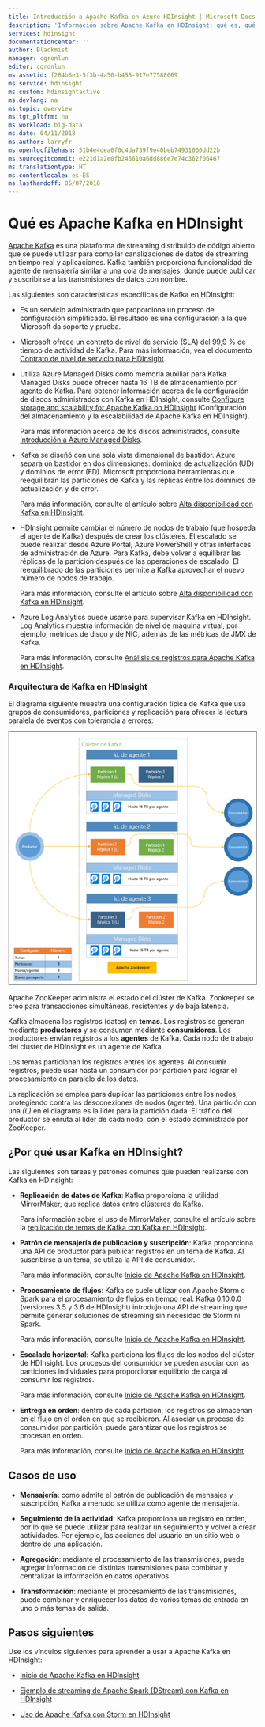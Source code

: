 ```yaml
---
title: Introducción a Apache Kafka en Azure HDInsight | Microsoft Docs
description: 'Información sobre Apache Kafka en HDInsight: qué es, qué hace y dónde encontrar ejemplos y obtener una introducción.'
services: hdinsight
documentationcenter: ''
author: Blackmist
manager: cgronlun
editor: cgronlun
ms.assetid: f284b6e3-5f3b-4a50-b455-917e77588069
ms.service: hdinsight
ms.custom: hdinsightactive
ms.devlang: na
ms.topic: overview
ms.tgt_pltfrm: na
ms.workload: big-data
ms.date: 04/11/2018
ms.author: larryfr
ms.openlocfilehash: 51b4e4dea0f0c4da739f9e40beb74931060dd22b
ms.sourcegitcommit: e221d1a2e0fb245610a6dd886e7e74c362f06467
ms.translationtype: HT
ms.contentlocale: es-ES
ms.lasthandoff: 05/07/2018
---
```

# <a name="what-is-apache-kafka-on-hdinsight"></a>Qué es Apache Kafka en HDInsight

[Apache Kafka](https://kafka.apache.org) es una plataforma de streaming distribuido de código abierto que se puede utilizar para compilar canalizaciones de datos de streaming en tiempo real y aplicaciones. Kafka también proporciona funcionalidad de agente de mensajería similar a una cola de mensajes, donde puede publicar y suscribirse a las transmisiones de datos con nombre. 

Las siguientes son características específicas de Kafka en HDInsight:

* Es un servicio administrado que proporciona un proceso de configuración simplificado. El resultado es una configuración a la que Microsoft da soporte y prueba.

* Microsoft ofrece un contrato de nivel de servicio (SLA) del 99,9 % de tiempo de actividad de Kafka. Para más información, vea el documento [Contrato de nivel de servicio para HDInsight](https://azure.microsoft.com/support/legal/sla/hdinsight/v1_0/).

* Utiliza Azure Managed Disks como memoria auxiliar para Kafka. Managed Disks puede ofrecer hasta 16 TB de almacenamiento por agente de Kafka. Para obtener información acerca de la configuración de discos administrados con Kafka en HDInsight, consulte [Configure storage and scalability for Apache Kafka on HDInsight](apache-kafka-scalability.md) (Configuración del almacenamiento y la escalabilidad de Apache Kafka en HDInsight).

    Para más información acerca de los discos administrados, consulte [Introducción a Azure Managed Disks](../../virtual-machines/windows/managed-disks-overview.md).

* Kafka se diseñó con una sola vista dimensional de bastidor. Azure separa un bastidor en dos dimensiones: dominios de actualización (UD) y dominios de error (FD). Microsoft proporciona herramientas que reequilibran las particiones de Kafka y las réplicas entre los dominios de actualización y de error. 

    Para más información, consulte el artículo sobre [Alta disponibilidad con Kafka en HDInsight](apache-kafka-high-availability.md).

* HDInsight permite cambiar el número de nodos de trabajo (que hospeda el agente de Kafka) después de crear los clústeres. El escalado se puede realizar desde Azure Portal, Azure PowerShell y otras interfaces de administración de Azure. Para Kafka, debe volver a equilibrar las réplicas de la partición después de las operaciones de escalado. El reequilibrado de las particiones permite a Kafka aprovechar el nuevo número de nodos de trabajo.

    Para más información, consulte el artículo sobre [Alta disponibilidad con Kafka en HDInsight](apache-kafka-high-availability.md).

* Azure Log Analytics puede usarse para supervisar Kafka en HDInsight. Log Analytics muestra información de nivel de máquina virtual, por ejemplo, métricas de disco y de NIC, además de las métricas de JMX de Kafka.

    Para más información, consulte [Análisis de registros para Apache Kafka en HDInsight](apache-kafka-log-analytics-operations-management.md).

### <a name="kafka-on-hdinsight-architecture"></a>Arquitectura de Kafka en HDInsight

El diagrama siguiente muestra una configuración típica de Kafka que usa grupos de consumidores, particiones y replicación para ofrecer la lectura paralela de eventos con tolerancia a errores:

![Diagrama de configuración del clúster de Kafka](./media/apache-kafka-introduction/kafka-cluster.png)

Apache ZooKeeper administra el estado del clúster de Kafka. Zookeeper se creó para transacciones simultáneas, resistentes y de baja latencia. 

Kafka almacena los registros (datos) en **temas**. Los registros se generan mediante **productores** y se consumen mediante **consumidores**. Los productores envían registros a los **agentes** de Kafka. Cada nodo de trabajo del clúster de HDInsight es un agente de Kafka. 

Los temas particionan los registros entres los agentes. Al consumir registros, puede usar hasta un consumidor por partición para lograr el procesamiento en paralelo de los datos.

La replicación se emplea para duplicar las particiones entre los nodos, protegiendo contra las desconexiones de nodos (agente). Una partición con una *(L)* en el diagrama es la líder para la partición dada. El tráfico del productor se enruta al líder de cada nodo, con el estado administrado por ZooKeeper.

## <a name="why-use-kafka-on-hdinsight"></a>¿Por qué usar Kafka en HDInsight?

Las siguientes son tareas y patrones comunes que pueden realizarse con Kafka en HDInsight:

* **Replicación de datos de Kafka**: Kafka proporciona la utilidad MirrorMaker, que replica datos entre clústeres de Kafka.

    Para información sobre el uso de MirrorMaker, consulte el artículo sobre la [replicación de temas de Kafka con Kafka en HDInsight](apache-kafka-mirroring.md).

* **Patrón de mensajería de publicación y suscripción**: Kafka proporciona una API de productor para publicar registros en un tema de Kafka. Al suscribirse a un tema, se utiliza la API de consumidor.

    Para más información, consulte [Inicio de Apache Kafka en HDInsight](apache-kafka-get-started.md).

* **Procesamiento de flujos**: Kafka se suele utilizar con Apache Storm o Spark para el procesamiento de flujos en tiempo real. Kafka 0.10.0.0 (versiones 3.5 y 3.6 de HDInsight) introdujo una API de streaming que permite generar soluciones de streaming sin necesidad de Storm ni Spark.

    Para más información, consulte [Inicio de Apache Kafka en HDInsight](apache-kafka-get-started.md).

* **Escalado horizontal**: Kafka particiona los flujos de los nodos del clúster de HDInsight. Los procesos del consumidor se pueden asociar con las particiones individuales para proporcionar equilibrio de carga al consumir los registros.

    Para más información, consulte [Inicio de Apache Kafka en HDInsight](apache-kafka-get-started.md).

* **Entrega en orden**: dentro de cada partición, los registros se almacenan en el flujo en el orden en que se recibieron. Al asociar un proceso de consumidor por partición, puede garantizar que los registros se procesan en orden.

    Para más información, consulte [Inicio de Apache Kafka en HDInsight](apache-kafka-get-started.md).

## <a name="use-cases"></a>Casos de uso

* **Mensajería**: como admite el patrón de publicación de mensajes y suscripción, Kafka a menudo se utiliza como agente de mensajería.

* **Seguimiento de la actividad**: Kafka proporciona un registro en orden, por lo que se puede utilizar para realizar un seguimiento y volver a crear actividades. Por ejemplo, las acciones del usuario en un sitio web o dentro de una aplicación.

* **Agregación**: mediante el procesamiento de las transmisiones, puede agregar información de distintas transmisiones para combinar y centralizar la información en datos operativos.

* **Transformación**: mediante el procesamiento de las transmisiones, puede combinar y enriquecer los datos de varios temas de entrada en uno o más temas de salida.

## <a name="next-steps"></a>Pasos siguientes

Use los vínculos siguientes para aprender a usar a Apache Kafka en HDInsight:

* [Inicio de Apache Kafka en HDInsight](apache-kafka-get-started.md)

* [Ejemplo de streaming de Apache Spark (DStream) con Kafka en HDInsight](../hdinsight-apache-spark-with-kafka.md)

* [Uso de Apache Kafka con Storm en HDInsight](../hdinsight-apache-storm-with-kafka.md)